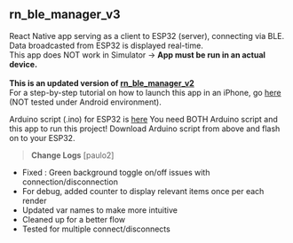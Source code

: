 ## rn_ble_manager_v3
React Native app serving as a client to ESP32 (server), connecting via BLE. <br>
Data broadcasted from ESP32 is displayed real-time.<br>
This app does NOT work in Simulator -> **App must be run in an actual device.**<br>
<br>
**This is an updated version of [rn_ble_manager_v2](https://github.com/onehwengineer/rn_ble_manager_v2)** <br>
For a step-by-step tutorial on how to launch this app in an iPhone, go [here](https://github.com/onehwengineer/rn_ble_manager_v2)<br>
(NOT tested under Android environment).<br>

Arduino script (.ino) for ESP32 is [here](https://github.com/onehwengineer/arduino_esp32_ble_v2)
You need BOTH Arduino script and this app to run this project!
Download Arduino script from above and flash on to your ESP32.

> **Change Logs**
> [paulo2]
- Fixed : Green background toggle on/off issues with connection/disconnection
- For debug, added counter to display relevant items once per each render
- Updated var names to make more intuitive
- Cleaned up for a better flow
- Tested for multiple connect/disconnects
